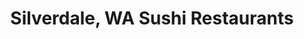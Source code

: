 ---
layout: city
title: Silverdale, WA Sushi Restaurants
permalink: /washington/silverdale/
stateAbbr: WA
stateName: Washington
cityName: Silverdale

---